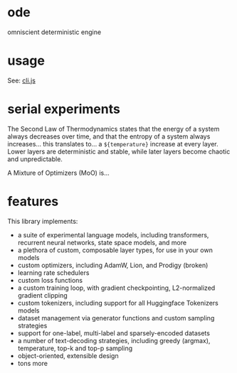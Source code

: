 # ode

omniscient deterministic engine

# usage

See: [cli.js](./cli.js)

# serial experiments

The Second Law of Thermodynamics states that the energy of a system always decreases over time, and that the entropy of a system always increases... this translates to... a `${temperature}` increase at every layer. Lower layers are deterministic and stable, while later layers become chaotic and unpredictable.

A Mixture of Optimizers (MoO) is...

# features

This library implements:

-   a suite of experimental language models, including transformers, recurrent neural networks, state space models, and more
-   a plethora of custom, composable layer types, for use in your own models
-   custom optimizers, including AdamW, Lion, and Prodigy (broken)
-   learning rate schedulers
-   custom loss functions
-   a custom training loop, with gradient checkpointing, L2-normalized gradient clipping
-   custom tokenizers, including support for all Huggingface Tokenizers models
-   dataset management via generator functions and custom sampling strategies
-   support for one-label, multi-label and sparsely-encoded datasets
-   a number of text-decoding strategies, including greedy (argmax), temperature, top-k and top-p sampling
-   object-oriented, extensible design
-   tons more
